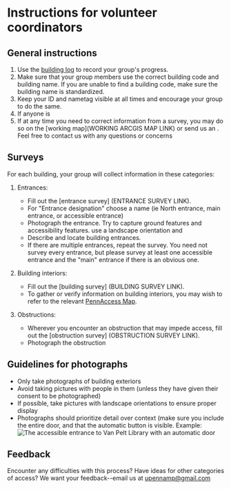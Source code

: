 # Instructions for volunteer coordinators

## General instructions
1. Use the [building log](https://docs.google.com/spreadsheets/d/1aAa76--OkCjWWZBBI-jJrrksBfilDFSyNZQ9dVgOw8I/edit?usp=sharing) to record your group's progress.
2. Make sure that your group members use the correct building code and building name. If you are unable to find a building code, make sure the building name is standardized.
3. Keep your ID and nametag visible at all times and encourage your group to do the same.
4. If anyone is 
5. If at any time you need to correct information from a survey, you may do so on the [working map](WORKING ARCGIS MAP LINK) or send us an . Feel free to contact us with any questions or concerns

## Surveys
For each building, your group will collect information in these categories:

1. Entrances: 
	- Fill out the [entrance survey] (ENTRANCE SURVEY LINK).
	- For "Entrance designation" choose a name (ie North entrance, main entrance, or accessible entrance) 
	- Photograph the entrance. Try to capture ground features and accessibility features. use a landscape orientation and 
	- Describe and locate building entrances. 
	- If there are multiple entrances, repeat the survey. You need not survey every entrance, but please survey at least one accessible entrance and the "main" entrance if there is an obvious one.

2. Building interiors:
	- Fill out the [building survey] (BUILDING SURVEY LINK).
	- To gather or verify information on building interiors, you may wish to refer to the relevant [PennAccess Map](https://www.facilities.upenn.edu/maps/pennaccess).

3. Obstructions:
	- Wherever you encounter an obstruction that may impede access, fill out the [obstruction survey] (OBSTRUCTION SURVEY LINK).
	- Photograph the obstruction

## Guidelines for photographs
- Only take photographs of building exteriors
- Avoid taking pictures with people in them (unless they have given their consent to be photographed)
- If possible, take pictures with landscape orientations to ensure proper display
- Photographs should prioritize detail over context (make sure you include the entire door, and that the automatic button is visible.
Example:
![The accessible entrance to Van Pelt Library with an automatic door]( https://services3.arcgis.com/9nfxWATFamVUTTGb/arcgis/rest/services/service_c75c8e61112e4e85ab9107f52b834f41/FeatureServer/0/6/attachments/5?token=zLIUqvzJ9i9_nX3tELKDmLeO3l4mYqOnB2_2FGldr7-FbsCOg0RLS2m1VEKHKl-cDZK-CxYaZUtHxqAfFEqHoICNXKlS_NtRuf6n8wXBJhMtSflAQVRy4k7MvpmNLjNwnOqEuwsYAwZ-NBQZeGAE11FkN8WthIOGo-OwL1Gey9_Vvpd5-q5vRugfECW-rv6EsV7g0RRycb_KdGYCQiD4yPesQt4zhfdeNHE8isMec_NB_5v1uRzKy0Otq2EpnuaZtGXomGxvcrIFD7akcpmr4UiU8mPIiAFF2ZtFtryv6Y0.)


## Feedback
Encounter any difficulties with this process? Have ideas for other categories of access? We want your feedback--email us at upennamp@gmail.com
